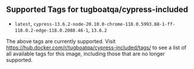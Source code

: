 ## Supported Tags for tugboatqa/cypress-included

* `latest`, `cypress-13.6.2-node-20.10.0-chrome-118.0.5993.88-1-ff-118.0.2-edge-118.0.2088.46-1`, `13.6.2`

The above tags are currently supported. Visit https://hub.docker.com/r/tugboatqa/cypress-included/tags/ to see a list of all available tags for this image, including those that are no longer supported.
